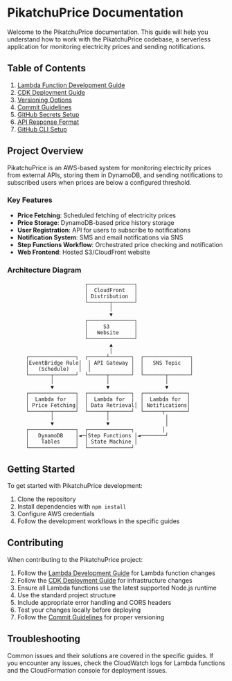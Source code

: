# PikatchuPrice Documentation

Welcome to the PikatchuPrice documentation. This guide will help you understand how to work with the PikatchuPrice codebase, a serverless application for monitoring electricity prices and sending notifications.

## Table of Contents

1. [Lambda Function Development Guide](./lambda-development-guide.md)
2. [CDK Deployment Guide](./cdk-deployment-guide.md)
3. [Versioning Options](./versioning-options.md)
4. [Commit Guidelines](./commit-guidelines.md)
5. [GitHub Secrets Setup](./github-secrets.md)
6. [API Response Format](./api-response-format.md)
7. [GitHub CLI Setup](./github-cli-setup.md)

## Project Overview

PikatchuPrice is an AWS-based system for monitoring electricity prices from external APIs, storing them in DynamoDB, and sending notifications to subscribed users when prices are below a configured threshold.

### Key Features

- **Price Fetching**: Scheduled fetching of electricity prices
- **Price Storage**: DynamoDB-based price history storage
- **User Registration**: API for users to subscribe to notifications
- **Notification System**: SMS and email notifications via SNS
- **Step Functions Workflow**: Orchestrated price checking and notification
- **Web Frontend**: Hosted S3/CloudFront website

### Architecture Diagram

```
                         ┌───────────────┐
                         │  CloudFront   │
                         │ Distribution  │
                         └───────┬───────┘
                                 │
                                 ▼
                         ┌───────────────┐
                         │     S3        │
                         │   Website     │
                         └───────────────┘
                                 ▲
                                 │
      ┌───────────────┐  ┌──────┴───────┐  ┌───────────────┐
      │EventBridge Rule│  │ API Gateway │  │   SNS Topic   │
      │   (Schedule)   │  │             │  │               │
      └───────┬───────┘  └──────┬───────┘  └───────┬───────┘
              │                 │                  │
              ▼                 ▼                  ▼
      ┌───────────────┐  ┌──────────────┐  ┌──────────────┐
      │  Lambda for   │  │  Lambda for  │  │  Lambda for  │
      │ Price Fetching│  │ Data Retrieval│ │ Notifications│
      └───────┬───────┘  └──────┬───────┘  └──────┬───────┘
              │                 │                  │
              ▼                 ▼                  │
      ┌───────────────┐  ┌──────────────┐         │
      │   DynamoDB    │◄─┤Step Functions │◄────────┘
      │    Tables     │  │ State Machine │
      └───────────────┘  └──────────────┘
```

## Getting Started

To get started with PikatchuPrice development:

1. Clone the repository
2. Install dependencies with `npm install`
3. Configure AWS credentials
4. Follow the development workflows in the specific guides

## Contributing

When contributing to the PikatchuPrice project:

1. Follow the [Lambda Development Guide](./lambda-development-guide.md) for Lambda function changes
2. Follow the [CDK Deployment Guide](./cdk-deployment-guide.md) for infrastructure changes
3. Ensure all Lambda functions use the latest supported Node.js runtime
4. Use the standard project structure
5. Include appropriate error handling and CORS headers
6. Test your changes locally before deploying
7. Follow the [Commit Guidelines](./commit-guidelines.md) for proper versioning

## Troubleshooting

Common issues and their solutions are covered in the specific guides. If you encounter any issues, check the CloudWatch logs for Lambda functions and the CloudFormation console for deployment issues. 